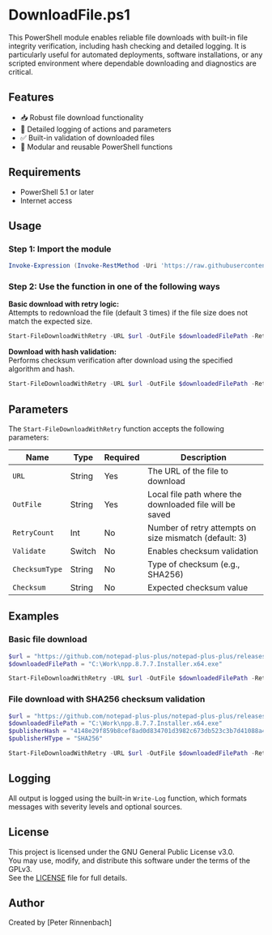# DownloadFile.ps1

This PowerShell module enables reliable file downloads with built-in file integrity verification, including hash checking and detailed logging. It is particularly useful for automated deployments, software installations, or any scripted environment where dependable downloading and diagnostics are critical.

## Features

- 📥 Robust file download functionality
- 📄 Detailed logging of actions and parameters
- ✅ Built-in validation of downloaded files
- 🧩 Modular and reusable PowerShell functions

## Requirements

- PowerShell 5.1 or later
- Internet access

## Usage

### Step 1: Import the module

```powershell
Invoke-Expression (Invoke-RestMethod -Uri 'https://raw.githubusercontent.com/CDM-Precision/CDM-DownloadFile/refs/heads/main/DownloadFile.psm1')
```

### Step 2: Use the function in one of the following ways

**Basic download with retry logic:**  
Attempts to redownload the file (default 3 times) if the file size does not match the expected size.

```powershell
Start-FileDownloadWithRetry -URL $url -OutFile $downloadedFilePath -RetryCount 2
```

**Download with hash validation:**  
Performs checksum verification after download using the specified algorithm and hash.

```powershell
Start-FileDownloadWithRetry -URL $url -OutFile $downloadedFilePath -RetryCount 3 -Validate -ChecksumType $ctype -Checksum $checksum
```

## Parameters

The `Start-FileDownloadWithRetry` function accepts the following parameters:

| Name           | Type    | Required | Description                                                    |
|----------------|---------|----------|----------------------------------------------------------------|
| `URL`          | String  | Yes      | The URL of the file to download                                |
| `OutFile`      | String  | Yes      | Local file path where the downloaded file will be saved        |
| `RetryCount`   | Int     | No       | Number of retry attempts on size mismatch (default: 3)         |
| `Validate`     | Switch  | No       | Enables checksum validation                                    |
| `ChecksumType` | String  | No       | Type of checksum (e.g., SHA256)                                |
| `Checksum`     | String  | No       | Expected checksum value                                        |

## Examples

### Basic file download

```powershell
$url = "https://github.com/notepad-plus-plus/notepad-plus-plus/releases/download/v8.7.7/npp.8.7.7.Installer.x64.exe"
$downloadedFilePath = "C:\Work\npp.8.7.7.Installer.x64.exe"

Start-FileDownloadWithRetry -URL $url -OutFile $downloadedFilePath -RetryCount 2
```

### File download with SHA256 checksum validation

```powershell
$url = "https://github.com/notepad-plus-plus/notepad-plus-plus/releases/download/v8.7.7/npp.8.7.7.Installer.x64.exe"
$downloadedFilePath = "C:\Work\npp.8.7.7.Installer.x64.exe"
$publisherHash = "4148e29f859b8cef8ad0d834701d3982c673db523c3b7d41088a4db9b11794cc"
$publisherHType = "SHA256"

Start-FileDownloadWithRetry -URL $url -OutFile $downloadedFilePath -RetryCount 3 -Validate -ChecksumType $publisherHType -Checksum $publisherHash
```

## Logging

All output is logged using the built-in `Write-Log` function, which formats messages with severity levels and optional sources.

## License

This project is licensed under the GNU General Public License v3.0.  
You may use, modify, and distribute this software under the terms of the GPLv3.  
See the [LICENSE](LICENSE) file for full details.

## Author

Created by [Peter Rinnenbach]
